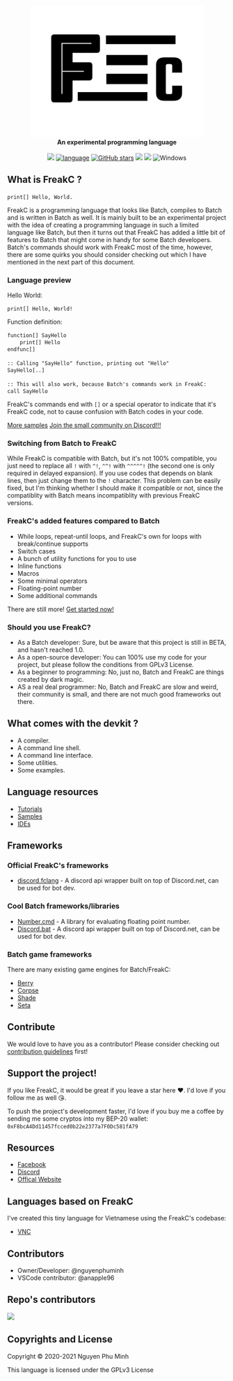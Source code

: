 <div align="center">
  <img src="Resources/Branding/logo.png" />
  <br/>
  <b>An experimental programming language</b>
  <br/>
  <br/>
  <a href="https://github.com/FreakC-Foundation/FreakC/blob/master/LICENSE.md"><img src="https://img.shields.io/badge/license-GPLv3-blue.svg"/></a>
  <a href="https://github.com/FreakC-Foundation/FreakC/search?l=batchfile"><img alt="language" src="https://img.shields.io/badge/language-Batchfile-purple.svg"></a>
  <a href="https://github.com/FreakC-Foundation/FreakC/stargazers"><img alt="GitHub stars" src="https://img.shields.io/github/stars/FreakC-Foundation/FreakC?color=gold"></a>
  <a href="https://github.com/FreakC-Foundation/FreakC/blob/master/.github/CONTRIBUTING.md"><img src="https://img.shields.io/badge/PRs-welcome-brightgreen.svg"></a>
  <a href="https://discord.gg/eNwqK4APsD"><img src="https://img.shields.io/discord/845855288245878784.svg"/></a>
  <img alt="Windows" src="https://img.shields.io/static/v1?label=&message=Windows&color=0078D6&logo=Windows">
</div>

## What is FreakC ?
`print[] Hello, World.`

FreakC is a programming language that looks like Batch, compiles to Batch and is written in Batch as well. It is mainly built to be an experimental project with the idea of creating a programming language in such a limited language like Batch, but then it turns out that FreakC has added a little bit of features to Batch that might come in handy for some Batch developers. Batch's commands should work with FreakC most of the time, however, there are some quirks you should consider checking out which I have mentioned in the next part of this document.

### Language preview
Hello World:

    print[] Hello, World!

Function definition:

    function[] SayHello
        print[] Hello
    endfunc[]
    
    :: Calling "SayHello" function, printing out "Hello"
    SayHello[..]
    
    :: This will also work, because Batch's commands work in FreakC:
    call SayHello

FreakC's commands end with `[]` or a special operator to indicate that it's FreakC code, not to cause confusion with Batch codes in your code.
    
[More samples](https://github.com/FreakC-Foundation/FreakC/tree/master/Examples)
[Join the small community on Discord!!!](https://discord.gg/eNwqK4APsD)

### Switching from Batch to FreakC
While FreakC is compatible with Batch, but it's not 100% compatible, you just need to replace all `!` with `^!`, `^^!` with `^^^^^!` (the second one is only required in delayed expansion). If you use codes that depends on blank lines, then just change them to the `!` character. This problem can be easily fixed, but I'm thinking whether I should make it compatible or not, since the compatiblity with Batch means incompatiblity with previous FreakC versions.

### FreakC's added features compared to Batch
* While loops, repeat-until loops, and FreakC's own for loops with break/continue supports
* Switch cases
* A bunch of utility functions for you to use
* Inline functions
* Macros
* Some minimal operators
* Floating-point number
* Some additional commands

There are still more! [Get started now!](https://github.com/FreakC-Foundation/FreakC/blob/master/TUTORIAL.md)

### Should you use FreakC?
* As a Batch developer: Sure, but be aware that this project is still in BETA, and hasn't reached 1.0. 
* As a open-source developer: You can 100% use my code for your project, but please follow the conditions from GPLv3 License.
* As a beginner to programming: No, just no, Batch and FreakC are things created by dark magic.
* AS a real deal programmer: No, Batch and FreakC are slow and weird, their community is small, and there are not much good frameworks out there.

## What comes with the devkit ?
* A compiler.
* A command line shell.
* A command line interface.
* Some utilities.
* Some examples.

## Language resources
* [Tutorials](https://github.com/FreakC-Foundation/FreakC/blob/master/TUTORIAL.md)
* [Samples](https://github.com/FreakC-Foundation/FreakC/tree/master/Examples)
* [IDEs](IDE.md)

## Frameworks
### Official FreakC's frameworks
* <a href="https://github.com/FreakC-Foundation/discord.fclang">discord.fclang</a> - A discord api wrapper built on top of Discord.net, can be used for bot dev.

### Cool Batch frameworks/libraries
* <a href="https://github.com/timlg07/Number.cmd">Number.cmd</a> - A library for evaluating floating point number.
* <a href="https://github.com/mininmobile/discord.bat">Discord.bat</a> - A discord api wrapper built on top of Discord.net, can be used for bot dev.

### Batch game frameworks
There are many existing game engines for Batch/FreakC:

* <a href="https://github.com/Berry2460/cmd-berryengine">Berry</a>
* <a href="https://github.com/nguyenphuminh/Corpse">Corpse</a>
* <a href="https://github.com/Berry2460/shade_engine">Shade</a>
* <a href="https://github.com/Honguito98/Seta-Engine-for-Batch-games">Seta</a>

## Contribute
We would love to have you as a contributor! Please consider checking out [contribution guidelines](https://github.com/FreakC-Foundation/FreakC/blob/master/.github/CONTRIBUTING.md) first!

## Support the project!
If you like FreakC, it would be great if you leave a star here ❤️. I'd love if you follow me as well 😘.

To push the project's development faster, I'd love if you buy me a coffee by sending me some cryptos into my BEP-20 wallet: `0xF8bcA4Dd11457fcced0b22e2377a7F0Dc581fA79`

## Resources
* <a href="https://www.facebook.com/FreakC-Programming-Language-111425377421861">Facebook</a>
* <a href="https://discord.gg/eNwqK4APsD">Discord</a>
* <a href="https://freakc-foundation.github.io/">Offical Website</a>

## Languages based on FreakC
I've created this tiny language for Vietnamese using the FreakC's codebase:
* <a href="https://github.com/nguyenphuminh/VNC">VNC</a>

## Contributors
* Owner/Developer: @nguyenphuminh
* VSCode contributor: @anapple96

## Repo's contributors
<a href="https://github.com/FreakC-Foundation/FreakC/graphs/contributors">
  <img src="https://contrib.rocks/image?repo=FreakC-Foundation/FreakC" />
</a>

## Copyrights and License
Copyright © 2020-2021 Nguyen Phu Minh

This language is licensed under the GPLv3 License
